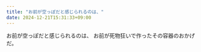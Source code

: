 ```yaml
---
title: "お前が空っぽだと感じられるのは、"
date: 2024-12-21T15:31:33+09:00
---
```

お前が空っぽだと感じられるのは、
お前が死物狂いで作ったその容器のおかげだ。

